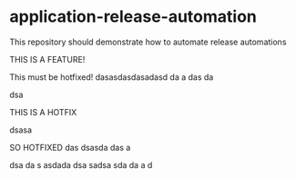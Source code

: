 # application-release-automation
This repository should demonstrate how to automate release automations

THIS IS A FEATURE!

This must be hotfixed!
dasasdasdasadasd
da
a
das
da

dsa


THIS IS A HOTFIX

dsasa


SO HOTFIXED das dsasda das a

dsa
da
s asdada
dsa
sadsa
sda
da
a
d